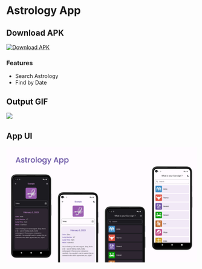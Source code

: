 # Astrology App

## Download APK
[![Download APK](https://custom-icon-badges.herokuapp.com/badge/-Download-blue?style=for-the-badge&logo=download&logoColor=white "Download APK")](https://github.com/RomitKatrodiya/Astrology_App/raw/master/apk/astrology.apk)

### Features

<ul>
<li>Search Astrology</li>
<li>Find by Date</li>
</ul>

## Output GIF

<img src="https://github.com/RomitKatrodiya/Astrology_App/blob/master/screenshots/Astrology.GIF" style=" height:550px; " data-target="animated-image.originalImage">

## App UI

![App UI](/screenshots/AppUI.jpg)
